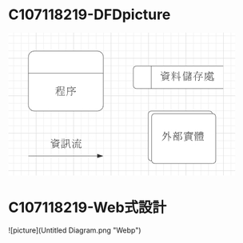 # C107118219-DFDpicture
![picture](1604036209244.jpg "DFDp")

# C107118219-Web式設計
![picture](Untitled Diagram.png "Webp")
